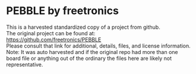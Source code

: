 
# PEBBLE by freetronics  
This is a harvested standardized copy of a project from github.  
The original project can be found at:  
https://github.com/freetronics/PEBBLE  
Please consult that link for additional, details, files, and license information.  
Note: It was auto harvested and if the original repo had more than one board file or anything out of the ordinary the files here are likely not representative.  
    